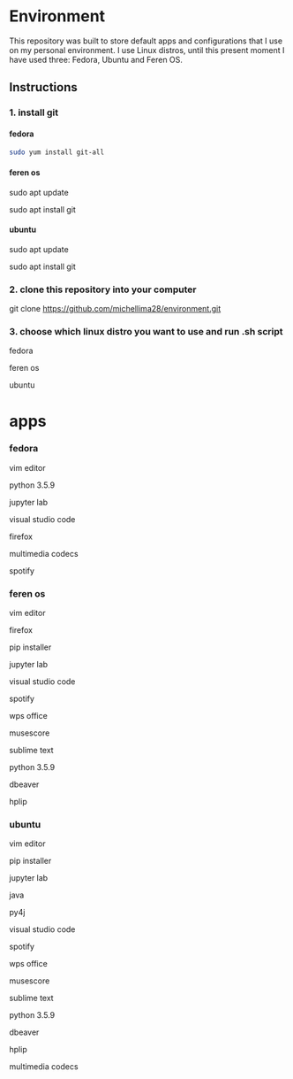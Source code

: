 # Environment
This repository was built to store default apps and configurations that I use on my personal environment. I use Linux distros, until this present moment I have used three: Fedora, Ubuntu and Feren OS.

## Instructions
### 1. install git

#### fedora
```bash
sudo yum install git-all
```
#### feren os
sudo apt update

sudo apt install git

#### ubuntu
sudo apt update

sudo apt install git

### 2. clone this repository into your computer
git clone https://github.com/michellima28/environment.git

### 3. choose which linux distro you want to use and run .sh script 
fedora

feren os

ubuntu

# apps
### fedora
vim editor

python 3.5.9

jupyter lab

visual studio code

firefox

multimedia codecs

spotify

### feren os
vim editor

firefox

pip installer

jupyter lab

visual studio code

spotify

wps office

musescore

sublime text

python 3.5.9

dbeaver

hplip

### ubuntu
vim editor

pip installer

jupyter lab

java

py4j

visual studio code

spotify

wps office

musescore

sublime text

python 3.5.9

dbeaver

hplip

multimedia codecs
